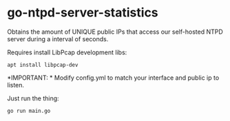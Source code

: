 # go-ntpd-server-statistics
Obtains the amount of UNIQUE public IPs that access our self-hosted NTPD server during a interval of seconds.


Requires install LibPcap development libs:

```
apt install libpcap-dev
```

*IMPORTANT: * Modify config.yml to match your interface and public ip to listen. 

Just run the thing:

```
go run main.go
````

